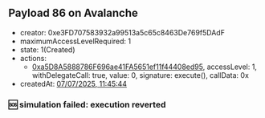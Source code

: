 ## Payload 86 on Avalanche

- creator: 0xe3FD707583932a99513a5c65c8463De769f5DAdF
- maximumAccessLevelRequired: 1
- state: 1(Created)
- actions:
  - [0xa5D8A5888786F696ae41FA5651ef11f44408ed95](https://snowscan.xyz/tx/0xa5D8A5888786F696ae41FA5651ef11f44408ed95), accessLevel: 1, withDelegateCall: true, value: 0, signature: execute(), callData: 0x
- createdAt: [07/07/2025, 11:45:44](https://snowscan.xyz/tx/0xccfce00689051762b9cb0ee650ce65bb605e39e61fd089b6b218f2accd946532)

### :sos: simulation failed: execution reverted
